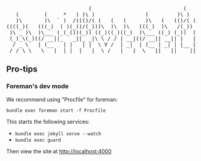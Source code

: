 <pre>
                          (                             (     (
   (        (     *   ) )\ )                (         )\ )  )\ )
   )\       )\  ` )  /((()/( (   (   (      )\   (   (()/( (()/(
((((_)(   (((_)  ( )(_))/(_)))\  )\  )\   (((_)  )\   /(_)) /(_))
 )\ _ )\  )\___ (_(_())(_)) ((_)((_)((_)  )\___ ((_) (_))  (_))
 (_)_\(_)((/ __||_   _||_ _|\ \ / / | __|((/ __|| __|| |   | |
  / _ \   | (__   | |   | |  \ V /  | _|  | (__ | _| | |__ | |__
 /_/ \_\   \___|  |_|  |___|  \_/   |___|  \___||___||____||____|
</pre>

## Pro-tips
### Foreman's dev mode
We recommend using "Procfile" for foreman:

    bundle exec foreman start -f Procfile

This starts the following services:

* `bundle exec jekyll serve --watch`
* `bundle exec guard`

Then view the site at [http://localhost:4000](http://localhost:4000/)